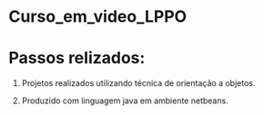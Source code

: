 # Curso_em_video_LPPO

# Passos relizados:
  1. Projetos realizados utilizando técnica de orientação a objetos.

  2. Produzido com linguagem java em ambiente netbeans.
